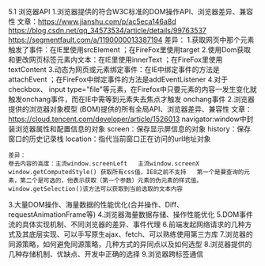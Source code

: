 5.1 浏览器API
1.浏览器提供的符合W3C标准的DOM操作API、浏览器差异、兼容性
    文章：https://www.jianshu.com/p/ac5eca146a8d
    https://blog.csdn.net/qq_34573534/article/details/99763537
    https://segmentfault.com/a/1190000013387194
    差异：
    1.获取网页中那个元素触发了事件：在IE里使用srcElement ；在FireFox里使用target
    2.使用Dom获取和更改网页标签元素内文本：在IE里使用innerText ；在FireFox里使用textContent
    3.动态为网页或元素绑定事件：在IE中绑定事件的方法是attachEvent ；在FireFox中绑定事件的方法是addEventListener 
    4.对于checkbox、 input type="file"等元素，在Firefox中只要元素的内容一发生变化就触发onchang事件，而在IE中需等到元素失去焦点才触发 onchang事件
2.浏览器提供的浏览器对象模型 (BOM)提供的所有全局API、浏览器差异、兼容性
    文章：https://cloud.tencent.com/developer/article/1526013
    navigator:window中封装浏览器属性和配置信息的对象 
    screen：保存显示屏信息的对象
    history：保存窗口的历史记录栈
    location：指代当前窗口正在访问的url地址对象 

    差异：
    卷去内容的高度：主流window.screenLeft   主流window.screenX
    window.getComputedStyle() 获取所有css值，IE8之前不支持   第一个是要查询的元素，第二个是可选的，他表示获取（第一个参数）元素的伪元素的样式值。
    window.getSelection()该方法可以获取到当前选取的文本内容
3.大量DOM操作、海量数据的性能优化(合并操作、Diff、requestAnimationFrame等)
4.浏览器海量数据存储、操作性能优化
5.DOM事件流的具体实现机制、不同浏览器的差异、事件代理
6.前端发起网络请求的几种方式及其底层实现、可以手写原生ajax、fetch、可以熟练使用第三方库
7.浏览器的同源策略，如何避免同源策略，几种方式的异同点以及如何选型
8.浏览器提供的几种存储机制、优缺点、开发中正确的选择
9.浏览器跨标签通信